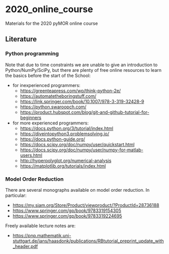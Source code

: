 # 2020_online_course
Materials for the 2020 pyMOR online course

## Literature

### Python programming

Note that due to time constraints we are unable to give an introduction to Python/NumPy/SciPy,
but there are plenty of free online resources to learn the basics before the start of the School:

- for inexperienced programmers:
    - https://greenteapress.com/wp/think-python-2e/
    - https://automatetheboringstuff.com/
    - https://link.springer.com/book/10.1007/978-3-319-32428-9
    - https://python.swaroopch.com/
    - https://product.hubspot.com/blog/git-and-github-tutorial-for-beginners
- for more experienced programmers:
    - https://docs.python.org/3/tutorial/index.html
    - https://diveintopython3.problemsolving.io/
    - https://docs.python-guide.org/
    - https://docs.scipy.org/doc/numpy/user/quickstart.html
    - https://docs.scipy.org/doc/numpy/user/numpy-for-matlab-users.html
    - http://hyperpolyglot.org/numerical-analysis
    - https://matplotlib.org/tutorials/index.html


### Model Order Reduction

There are several monographs available on model order reduction. In particular:

- https://my.siam.org/Store/Product/viewproduct/?ProductId=28736188
- https://www.springer.com/gp/book/9783319154305
- https://www.springer.com/gp/book/9783319224695

Freely available lecture notes are:

- https://pnp.mathematik.uni-stuttgart.de/ians/haasdonk/publications/RBtutorial_preprint_update_with_header.pdf
